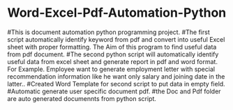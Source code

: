 # Word-Excel-Pdf-Automation-Python

#This is document automation python programming project.
#The first script automatically identify keyword from pdf and convert into useful Excel sheet with proper formatting. The Aim of this program to find useful data from pdf document. 
#The second python script will automatically identify useful data from excel sheet and generate report in pdf and word format. For Example. Employee want to generate employment letter with special recommendation information like he want only salary and joining date in the latter.. 
#Created Word Template for second script to put data in empty field.
#Automatic generate user specific document pdf.
#the Doc and Pdf folder are auto generated documennts from python script. 

